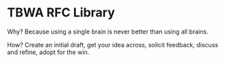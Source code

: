 <!-- TITLE: Why and how to use a RFC Library -->
<!-- SUBTITLE: Come one, come all (within TBWA) -->

# TBWA RFC Library
Why? 
Because using a single brain is never better than using all brains.

How? 
Create an initial draft, get your idea across, solicit feedback, discuss and refine, adopt for the win.
